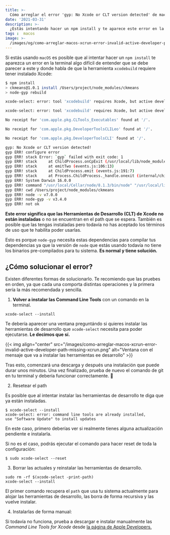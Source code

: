 ```yaml
---
title: >-
  Cómo arreglar el error 'gyp: No Xcode or CLT version detected' de macOS al hacer npm install
date: '2021-03-31'
description: >-
  ¿Estás intentando hacer un npm install y te aparece este error en la terminal? Seguramente 
tags :  macos
image: >-
  /images/og/como-arreglar-macos-xcrun-error-invalid-active-developer-path-missing-xcrun.png
---
```


Si estás usando `macOS` es posible que al intentar hacer un `npm install` te aparezca un error en la terminal algo difícil de entender que se debe parecer a este y donde habla de que la herramienta `xcodebuild` requiere tener instalado Xcode:

```sh
$ npm install
> ckmeans@1.0.1 install /Users/project/node_modules/ckmeans
> node-gyp rebuild

xcode-select: error: tool 'xcodebuild' requires Xcode, but active developer directory '/Library/Developer/CommandLineTools' is a command line tools instance

xcode-select: error: tool 'xcodebuild' requires Xcode, but active developer directory '/Library/Developer/CommandLineTools' is a command line tools instance

No receipt for 'com.apple.pkg.CLTools_Executables' found at '/'.

No receipt for 'com.apple.pkg.DeveloperToolsCLILeo' found at '/'.

No receipt for 'com.apple.pkg.DeveloperToolsCLI' found at '/'.

gyp: No Xcode or CLT version detected!
gyp ERR! configure error 
gyp ERR! stack Error: `gyp` failed with exit code: 1
gyp ERR! stack     at ChildProcess.onCpExit (/usr/local/lib/node_modules/npm/node_modules/node-gyp/lib/configure.js:305:16)
gyp ERR! stack     at emitTwo (events.js:106:13)
gyp ERR! stack     at ChildProcess.emit (events.js:191:7)
gyp ERR! stack     at Process.ChildProcess._handle.onexit (internal/child_process.js:215:12)
gyp ERR! System Darwin 16.0.0
gyp ERR! command "/usr/local/Cellar/node/8.1.3/bin/node" "/usr/local/lib/node_modules/npm/node_modules/node-gyp/bin/node-gyp.js" "rebuild"
gyp ERR! cwd /Users/project/node_modules/ckmeans
gyp ERR! node -v v7.0.0
gyp ERR! node-gyp -v v3.4.0
gyp ERR! not ok 
```

**Este error significa que las Herramientas de Desarrollo (CLT) de Xcode no están instaladas** o no se encuentran en el path que se espera. También es posible que las tengas instaladas pero todavía no has aceptado los términos de uso que te habilita poder usarlas.

Esto es porque `node-gyp` necesita estas dependencias para compilar tus dependencias ya que la versión de `node` que estás usando todavía no tiene los binarios pre-compilados para tu sistema. **Es normal y tiene solución.**

## ¿Cómo solucionar el error?

Existen diferentes formas de solucionarlo. Te recomiendo que las pruebes en orden, ya que cada una comporta distintas operaciones y la primera sería la más recomendada y sencilla.

1. **Volver a instalar las Command Line Tools** con un comando en la terminal.

```
xcode-select --install
```

Te debería aparecer una ventana preguntándo si quieres instalar las herramientas de desarrollo que `xcode-select` necesita para poder ejecutarse. **Le decimos que sí.**

{{< img align="center" src="/images/como-arreglar-macos-xcrun-error-invalid-active-developer-path-missing-xcrun.png" alt="Ventana con el mensaje que va a instalar las herramientas ee desarrollo" >}}

Tras esto, comenzará una descarga y después una instalación que puede durar unos minutos. Una vez finalizado, prueba de nuevo el comando de git en tu terminal y debería funcionar correctamente. 🎉

2. Resetear el path

Es posible que al intentar instalar las herramientas de desarrollo te diga que ya están instaladas.

```
$ xcode-select --install
xcode-select: error: command line tools are already installed, 
use "Software Update" to install updates
```

En este caso, primero deberías ver si realmente tienes alguna actualización pendiente e instalarla.

Si no es el caso, podrás ejecutar el comando para hacer reset de toda la configuración:

```
$ sudo xcode-select --reset
```

3. Borrar las actuales y reinstalar las herramientas de desarrollo.

```
sudo rm -rf $(xcode-select -print-path)
xcode-select --install
```

El primer comando recupera el `path` que usa tu sistema actualmente para alojar las herramientas de desarrollo, las borra de forma recursiva y las vuelve instalar.

4. Instalarlas de forma manual:

Si todavía no funciona, prueba a descargar e instalar manualmente las *Command Line Tools for Xcode* desde [la página de Apple Developers.](https://developer.apple.com/download/more/)
